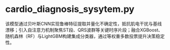 # cardio_diagnosis_sysytem.py
该模型通过贝叶斯CNN实现鲁棒特征提取并量化不确定性，抵抗肌电干扰与基线漂移；引入自注意力机制聚焦ST段、QRS波群等关键时序片段；融合XGBoost、随机森林（RF）与LightGBM构建集成分类器，通过等权重多数投票提升决策稳定性。
